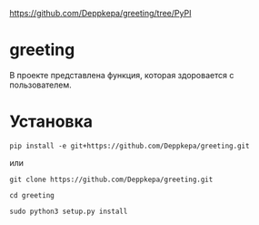 https://github.com/Deppkepa/greeting/tree/PyPI

# greeting
В проекте представлена функция, которая здоровается с пользователем.
# Установка
`pip install -e git+https://github.com/Deppkepa/greeting.git`

или

`git clone https://github.com/Deppkepa/greeting.git`

`cd greeting`

`sudo python3 setup.py install`
